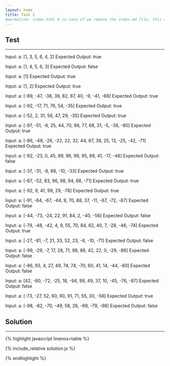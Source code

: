 ```yaml
---
layout: home
title: Task 2
#permalink: index.html # in case of we remove the index.md file, this doc will be the index page
---
```


<div class="row">
<div class="columnStmt" markdown="1">

## Test
------

Input:
a: [1, 3, 5, 6, 4, 2]
Expected Output:
true

Input:
a: [1, 4, 5, 6, 3]
Expected Output:
false


Input:
a: [1]
Expected Output:
true

Input:
a: [1, 2]
Expected Output:
true


Input:
a: [-89, -47, -38, 39, 82, 87, 40, -9, -41, -68]
Expected Output:
true

Input:
a: [-92, -17, 71, 76, 54, -35]
Expected Output:
true


Input:
a: [-52, 2, 31, 56, 47, 29, -35]
Expected Output:
true


Input:
a: [-97, -51, -8, 25, 44, 70, 98, 77, 68, 31, -5, -36, -80]
Expected Output:
true


Input:
a: [-86, -49, -26, -22, 22, 32, 44, 67, 38, 25, 13, -25, -42, -71]
Expected Output:
true


Input:
a: [-92, -23, 0, 45, 89, 96, 99, 95, 89, 41, -17, -48]
Expected Output:
false


Input:
a: [-37, -31, -8, 88, -10, -33]
Expected Output:
true

Input:
a: [-87, -52, 83, 96, 98, 94, 68, -71]
Expected Output:
true


Input:
a: [-92, 9, 41, 99, 29, -78]
Expected Output:
true


Input:
a: [-91, -84, -67, -44, 9, 70, 88, 37, -11, -67, -72, -87]
Expected Output:
false


Input:
a: [-44, -73, -24, 22, 91, 84, 2, -40, -56]
Expected Output:
false


Input:
a: [-79, -48, -42, 4, 9, 55, 70, 84, 62, 40, 7, -28, -46, -74]
Expected Output:
true


Input:
a: [-27, -81, -7, 21, 33, 52, 23, -6, -10, -71]
Expected Output:
false


Input:
a: [-99, -29, -7, 17, 28, 71, 98, 86, 42, 22, 0, -29, -86]
Expected Output:
false


Input:
a: [-86, 93, 4, 27, 49, 74, 74, -70, 60, 41, 14, -44, -80]
Expected Output:
false


Input:
a: [42, -80, -72, -25, 18, -94, 99, 49, 37, 10, -45, -76, -87]
Expected Output:
false


Input:
a: [-73, -27, 52, 60, 90, 91, 71, 55, 30, -56]
Expected Output:
true


Input:
a: [-98, -82, -70, -49, 58, 26, -69, -79, -98]
Expected Output:
false


</div>
<div class="columnSol" markdown="1">

## Solution
------

{% highlight javascript linenos=table %}

{% include_relative solution.js %}

{% endhighlight %}

</div>
</div>
